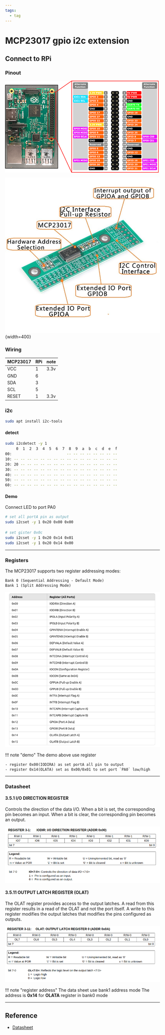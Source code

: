 ```yaml
---
tags:
  - tag
---
```


# MCP23017 gpio i2c extension

## Connect to RPi

### Pinout

![alt text](images/rpi_pinout.png)


![alt text](images/MCP23017_pinout.png){width=400}

### Wiring

| MCP23017 | RPi |  note    |
| -------- | --- | ---- |
| VCC      |  1   | 3.3v |
| GND      |  6   |   |
| SDA      |  3   |      |
| SCL      |  5   |      |
| RESET    |  1   | 3.3v  |


### i2c

```bash title="install"
sudo apt install i2c-tools
```

#### detect
```bash
sudo i2cdetect -y 1
     0  1  2  3  4  5  6  7  8  9  a  b  c  d  e  f
00:                         -- -- -- -- -- -- -- -- 
10: -- -- -- -- -- -- -- -- -- -- -- -- -- -- -- -- 
20: 20 -- -- -- -- -- -- -- -- -- -- -- -- -- -- -- 
30: -- -- -- -- -- -- -- -- -- -- -- -- -- -- -- -- 
40: -- -- -- -- -- -- -- -- -- -- -- -- -- -- -- -- 
50: -- -- -- -- -- -- -- -- -- -- -- -- -- -- -- -- 
60: -- -- -- -- -- -- -- -- -- -- -- -- -- -- -- -- 

```

#### Demo
Connect LED to port PA0

```bash
# set all portA pin as output
sudo i2cset -y 1 0x20 0x00 0x00 

# set gister 0x0c
sudo i2cset -y 1 0x20 0x14 0x01
sudo i2cset -y 1 0x20 0x14 0x00
```

---

### Registers

The MCP23017 supports two register addressing modes:

    Bank 0 (Sequential Addressing - Default Mode)
    Bank 1 (Split Addressing Mode)

![alt text](images/mcp23017_registers_bank0.png)


!!! note "demo"
    The demo above use register

    - register 0x00(IODIRA) as set portA all pin to output
    - register 0x14(OLATA) set as 0x00/0x01 to set port `PA0` low/high
     

---

### Datasheet

#### **3.5.1 I/O DIRECTION REGISTER**
Controls the direction of the data I/O.
When a bit is set, the corresponding pin becomes an
input. When a bit is clear, the corresponding pin
becomes an output.

![alt text](images/iodir_register.png)


#### **3.5.11 OUTPUT LATCH REGISTER (OLAT)**
The OLAT register provides access to the output
latches. A read from this register results in a read of the
OLAT and not the port itself. A write to this register
modifies the output latches that modifies the pins
configured as outputs.

![alt text](images/olat_register.png)

!!! note "register address"
    The data sheet use bank1 address mode
    The address is **0x14** for **OLATA** register in bank0 mode
     
---

## Reference

- [Datasheet](https://ww1.microchip.com/downloads/en/devicedoc/20001952c.pdf)
